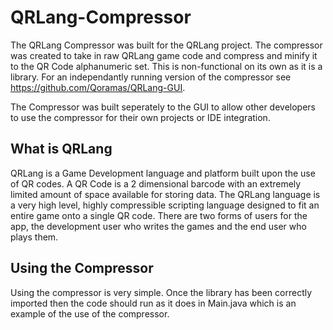 # QRLang-Compressor

The QRLang Compressor was built for the QRLang project. The compressor was created to take in raw QRLang game code and compress and minify it to the QR Code alphanumeric set. This is non-functional on its own as it is a library. For an independantly running version of the compressor see https://github.com/Qoramas/QRLang-GUI.

The Compressor was built seperately to the GUI to allow other developers to use the compressor for their own projects or IDE integration.

## What is QRLang
QRLang is a Game Development language and platform built upon the use of QR codes. A QR Code is a 2 dimensional barcode with an extremely limited amount of space available for storing data. The QRLang language is a very high level, highly compressible scripting language designed to fit an entire game onto a single QR code. There are two forms of users for the app, the development user who writes the games and the end user who plays them.

## Using the Compressor

Using the compressor is very simple. Once the library has been correctly imported then the code should run as it does in Main.java which is an example of the use of the compressor.
